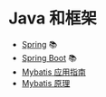 # Java 和框架

- [Spring](https://dunwu.github.io/spring-tutorial/) 📚
- [Spring Boot](https://dunwu.github.io/spring-boot-tutorial/) 📚
- [Mybatis 应用指南](framework/Mybatis应用指南.md)
- [Mybatis 原理](framework/Mybatis原理.md)
